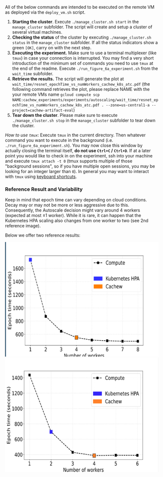 All of the below commands are intended to be executed on the remote VM as deployed via the `deploy_vm.sh` script.
1. **Starting the cluster**. Execute `./manage_cluster.sh start` in the `manage_cluster` subfolder. The script will create and setup a cluster of several virtual machines.
2. **Checking the status** of the cluster by executing `./manage_cluster.sh status` in the `manage_cluster` subfolder. If all the status indicators show a green `[OK]`, carry on with the next step.
3. **Executing the experiment.** Make sure to use a terminal multiplexer (like `tmux`) in case your connection is interrupted. You may find a very short introduction of the minimum set of commands you need to use `tmux` at the end of the readme. Execute `./run_figure_6a_experiment.sh` from the `wait_time` subfolder.
4. **Retrieve the results.** The script will generate the plot at `wait_time/resnet_epochTime_vs_numWorkers_cachew_k8s_atc.pdf` (the following command retrieves the plot, please replace NAME with the your remote VMs name `gcloud compute scp NAME:cachew_experiments/experiments/autoscaling/wait_time/resnet_epochTime_vs_numWorkers_cachew_k8s_atc.pdf . --zone=us-central1-a --project=cachew-artifact-eval`)
5. **Tear down the cluster**. Please make sure to execute `./manage_cluster.sh stop` in the `manage_cluster` subfolder to tear down the cluster.

*How to use `tmux`*: Execute `tmux` in the current directory. Then whatever command you want to execute in the background (i.e. `./run_figure_6a_experiment.sh`). You may now close this window by actually closing the terminal itself, **do not use `Ctrl+C` / `Ctrl+D`**. If at a later point you would like to check in on the experiment, ssh into your machine and execute `tmux attach -t 0` (tmux supports multiple of those "background sessions", so if you have multiple open sessions, you may be looking for an integer larger than `0`). In general you may want to interact with `tmux` using [keyboard shortcuts](https://gist.github.com/MohamedAlaa/2961058).

### Reference Result and Variability

Keep in mind that epoch time can vary depending on cloud conditions. Decay may or may not be more or less aggressive due to this. Consequently, the Autoscale decision might vary around 4 workers (expected at most ±1 worker). While it is rare, it can happen that the Kubernetes HPA scaling also changes from one worker to two (see 2nd reference image). 

Below we offer two reference results:

<img src="reference-results/ref1.png" height=375/>

<img src="reference-results/ref2.png" height=375/>